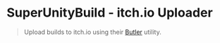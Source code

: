 # SuperUnityBuild - itch.io Uploader
> Upload builds to itch.io using their [Butler](https://github.com/itchio/butler) utility.
